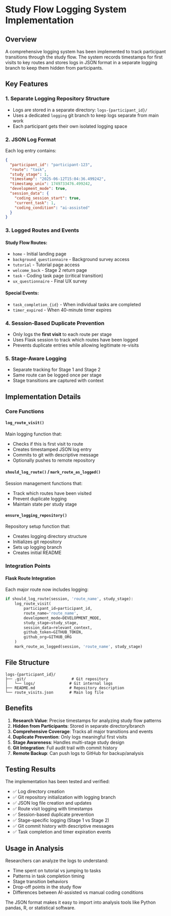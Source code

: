 # Study Flow Logging System Implementation

## Overview

A comprehensive logging system has been implemented to track participant transitions through the study flow. The system records timestamps for first visits to key routes and stores logs in JSON format in a separate logging branch to keep them hidden from participants.

## Key Features

### 1. **Separate Logging Repository Structure**
- Logs are stored in a separate directory: `logs-{participant_id}/`
- Uses a dedicated `logging` git branch to keep logs separate from main work
- Each participant gets their own isolated logging space

### 2. **JSON Log Format**
Each log entry contains:
```json
{
  "participant_id": "participant-123",
  "route": "task",
  "study_stage": 1,
  "timestamp": "2025-06-12T15:04:36.499242",
  "timestamp_unix": 1749733476.499242,
  "development_mode": true,
  "session_data": {
    "coding_session_start": true,
    "current_task": 1,
    "coding_condition": "ai-assisted"
  }
}
```

### 3. **Logged Routes and Events**

#### **Study Flow Routes:**
- `home` - Initial landing page
- `background_questionnaire` - Background survey access
- `tutorial` - Tutorial page access
- `welcome_back` - Stage 2 return page
- `task` - Coding task page (critical transition)
- `ux_questionnaire` - Final UX survey

#### **Special Events:**
- `task_completion_{id}` - When individual tasks are completed
- `timer_expired` - When 40-minute timer expires

### 4. **Session-Based Duplicate Prevention**
- Only logs the **first visit** to each route per stage
- Uses Flask session to track which routes have been logged
- Prevents duplicate entries while allowing legitimate re-visits

### 5. **Stage-Aware Logging**
- Separate tracking for Stage 1 and Stage 2
- Same route can be logged once per stage
- Stage transitions are captured with context

## Implementation Details

### Core Functions

#### `log_route_visit()`
Main logging function that:
- Checks if this is first visit to route
- Creates timestamped JSON log entry
- Commits to git with descriptive message
- Optionally pushes to remote repository

#### `should_log_route()` / `mark_route_as_logged()`
Session management functions that:
- Track which routes have been visited
- Prevent duplicate logging
- Maintain state per study stage

#### `ensure_logging_repository()`
Repository setup function that:
- Creates logging directory structure
- Initializes git repository
- Sets up logging branch
- Creates initial README

### Integration Points

#### Flask Route Integration
Each major route now includes logging:
```python
if should_log_route(session, 'route_name', study_stage):
    log_route_visit(
        participant_id=participant_id,
        route_name='route_name',
        development_mode=DEVELOPMENT_MODE,
        study_stage=study_stage,
        session_data=relevant_context,
        github_token=GITHUB_TOKEN,
        github_org=GITHUB_ORG
    )
    mark_route_as_logged(session, 'route_name', study_stage)
```

## File Structure

```
logs-{participant_id}/
├── .git/                    # Git repository
│   └── logs/               # Git internal logs
├── README.md               # Repository description
└── route_visits.json       # Main log file
```

## Benefits

1. **Research Value**: Precise timestamps for analyzing study flow patterns
2. **Hidden from Participants**: Stored in separate directory/branch
3. **Comprehensive Coverage**: Tracks all major transitions and events
4. **Duplicate Prevention**: Only logs meaningful first visits
5. **Stage Awareness**: Handles multi-stage study design
6. **Git Integration**: Full audit trail with commit history
7. **Remote Backup**: Can push logs to GitHub for backup/analysis

## Testing Results

The implementation has been tested and verified:
- ✅ Log directory creation
- ✅ Git repository initialization with logging branch
- ✅ JSON log file creation and updates
- ✅ Route visit logging with timestamps
- ✅ Session-based duplicate prevention
- ✅ Stage-specific logging (Stage 1 vs Stage 2)
- ✅ Git commit history with descriptive messages
- ✅ Task completion and timer expiration events

## Usage in Analysis

Researchers can analyze the logs to understand:
- Time spent on tutorial vs jumping to tasks
- Patterns in task completion timing
- Stage transition behaviors
- Drop-off points in the study flow
- Differences between AI-assisted vs manual coding conditions

The JSON format makes it easy to import into analysis tools like Python pandas, R, or statistical software.
